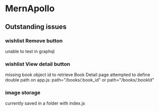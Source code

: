 # MernApollo

## Outstanding issues


### wishlist Remove button
unable to test in graphql

### wishlist View detail button
missing book object id to retrieve Book Detail page
attempted to define double path on app.js:
path="/books/:book_id"  or  path="/books/:bookId" 


### image storage
currently saved in a folder with index.js

